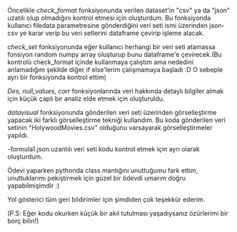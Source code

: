 Öncelikle *check_format* fonksiyonunda verilen dataset'in "csv" ya da "json" uzatılı olup olmadığını kontrol etmesi için oluşturdum.
Bu fonksiyonda kullanıcı filedata parametresine gönderdiğini veri seti ismi üzerinden json-csv ye karar verip bu veri setlerini dataframe çevirip işleme alacak.


*check_set* fonksiyonunda eğer kullanıcı herhangi bir veri seti atamassa fonsiyon random numpy array oluşturup bunu dataframe'e çevirecek.(Bu kontrolü check_format içinde kullanmaya çalıştım ama nededini anlamadığım şekilde diğer if else'lerim çalışmamaya başladı :D O sebeple ayrı bir fonksiyonda kontrol ettim)

*Des, null_values, corr* fonksiyonlarında veri hakkında detaylı bilgiler almak için küçük çaplı bir analiz elde etmek için oluşturuldu.

*datavisual* fonksiyonunda gönderilen veri seti üzerinden görselleştirme yapacak iki farklı görselleştirme tekniği kullandım. Bu koda gönderilen veri setinin "HolywoodMovies.csv" olduğunu varsayarak görselleştirmeler yapıldı.

-formula1.json uzantılı veri seti kodu kontrol etmek için ayrı olarak oluşturdum.


Ödevi yaparken pythonda class mantığını unuttuğumu fark ettim, unuttuklarımı pekiştirmek için güzel bir ödevdi umarım doğru yapabilmişimdir :)

Yol gösterici tüm geri bildirimler için şimdiden çok teşekkür ederim.

(P.S: Eğer kodu okurken küçük bir akıl tutulması yaşadıysanız özürlerimi bir borç bilin!)
